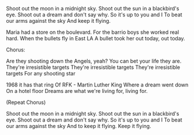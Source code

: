 Shoot out the moon in a midnight sky.
Shoot out the sun in a blackbird's eye.
Shoot out a dream and don't say why.
So it's up to you and I 
To beat our arms against the sky
And keep it flying.

Maria had a store on the boulevard.
For the barrio boys she worked real hard.
When the bullets fly in East LA
A bullet took her out today, out today.

Chorus:

Are they shooting down the Angels, yeah?
You can bet your life they are.
They're irresistible targets 
They're irresistible targets
They're irresistible targets
For any shooting star

1968 it has that ring
Of RFK - Martin Luther King
Where a dream went down
On a hotel floor
Dreams are what we're living for, living for.

(Repeat Chorus)

Shoot out the moon in a midnight sky.
Shoot out the sun in a blackbird's eye.
Shoot out a dream and don't say why.
So it's up to you and I 
To beat our arms against the sky
And to keep it flying.
Keep it flying.
